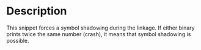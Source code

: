 # Description

This snippet forces a symbol shadowing during the linkage. If either binary prints twice the same number (crash), it means that symbol shadowing is possible.
